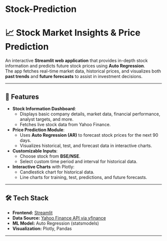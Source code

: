 # Stock-Prediction
# 📈 Stock Market Insights & Price Prediction

An interactive **Streamlit web application** that provides in-depth stock information and predicts future stock prices using **Auto Regression**.  
The app fetches real-time market data, historical prices, and visualizes both **past trends** and **future forecasts** to assist in investment decisions.

---

## 🚀 Features
- **Stock Information Dashboard**:
  - Displays basic company details, market data, financial performance, analyst targets, and more.
  - Fetches live stock data from Yahoo Finance.
- **Price Prediction Module**:
  - Uses **Auto Regression (AR)** to forecast stock prices for the next 90 days.
  - Visualizes historical, test, and forecast data in interactive charts.
- **Customizable Inputs**:
  - Choose stock from **BSE/NSE**.
  - Select custom time period and interval for historical data.
- **Interactive Charts** with Plotly:
  - Candlestick chart for historical data.
  - Line charts for training, test, predictions, and future forecasts.

---

## 🛠️ Tech Stack
- **Frontend:** [Streamlit](https://streamlit.io/)  
- **Data Source:** [Yahoo Finance API via yfinance](https://pypi.org/project/yfinance/)  
- **ML Model:** Auto Regression (statsmodels)  
- **Visualization:** Plotly, Pandas  

---

